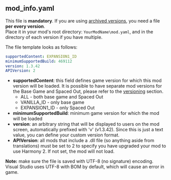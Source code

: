 ## mod_info.yaml
This file is **mandatory**. If you are using [archived versions](#versioning), you need a file **per every version**.  
Place it in your mod's root directory: `YourModName\mod.yaml`, and in the directory of each version if you have multiple.

The file template looks as follows:
```yaml
supportedContent: EXPANSION1_ID 
minimumSupportedBuild: 469112
version: 1.3.42
APIVersion: 2
```

* **supportedContent**: this field defines game version for which this mod version will be loaded. It is possible to have separate mod versions for the Base Game and Spaced Out, please refer to the [versioning](#versioning) section.
  * ALL - both base game and Spaced Out
  * VANILLA_ID - only base game
  * EXPANSION1_ID - only Spaced Out
* **minimumSupportedBuild**: minimum game version for which the mod will be loaded
* **version**: an arbitrary string that will be displayed to users on the mod screen, automatically prefixed with 'v' (v1.3.42). Since this is just a text value, you can define your custom version format.
* **APIVersion**: all mods that include a .dll file (so anything aside from translations) must be set to 2 to specify you have upgraded your mod to use Harmony 2. If not set, the mod will not load.

**Note:** make sure the file is saved with UTF-8 (no signature) encoding. Visual Studio uses UTF-8 with BOM by default, which will cause an error in game.
